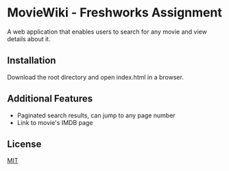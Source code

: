 # MovieWiki - Freshworks Assignment
A web application that enables users to search for any movie and view details about it.

## Installation

Download the root directory and open index.html in a browser.

## Additional Features

* Paginated search results, can jump to any page number
* Link to movie's IMDB page


## License
[MIT](https://choosealicense.com/licenses/mit/)
